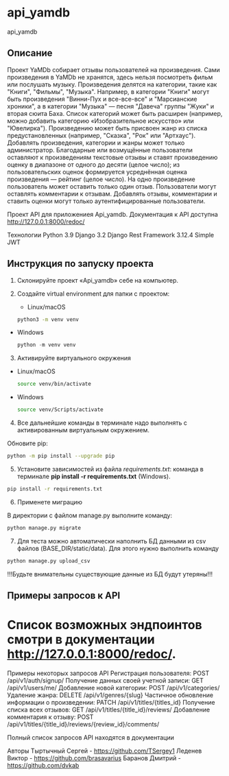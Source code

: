 # api_yamdb
api_yamdb


## Описание
Проект YaMDb собирает отзывы пользователей на произведения. Сами произведения в YaMDb не хранятся, здесь нельзя посмотреть фильм или послушать музыку.
Произведения делятся на категории, такие как "Книги", "Фильмы", "Музыка". Например, в категории "Книги" могут быть произведения "Винни-Пух и все-все-все" и "Марсианские хроники", а в категории "Музыка" — песня "Давеча" группы "Жуки" и вторая сюита Баха. Список категорий может быть расширен (например, можно добавить категорию «Изобразительное искусство» или "Ювелирка"). 
Произведению может быть присвоен жанр из списка предустановленных (например, "Сказка", "Рок" или "Артхаус"). 
Добавлять произведения, категории и жанры может только администратор.
Благодарные или возмущённые пользователи оставляют к произведениям текстовые отзывы и ставят произведению оценку в диапазоне от одного до десяти (целое число); из пользовательских оценок формируется усреднённая оценка произведения — рейтинг (целое число). На одно произведение пользователь может оставить только один отзыв.
Пользователи могут оставлять комментарии к отзывам.
Добавлять отзывы, комментарии и ставить оценки могут только аутентифицированные пользователи.

Проект API для приложениея Api_yamdb. Документация к API доступна http://127.0.0.1:8000/redoc/

Технологии
Python 3.9
Django 3.2
Django Rest Framework 3.12.4
Simple JWT


## Инструкция по запуску проекта
1. Склонируйте проект «Api_yamdb» себе на компьютер.
2. Создайте  virtual environment для папки с проектом: 

   - Linux/macOS
    
    ```bash
    python3 -m venv venv
    ```
    
- Windows
    
    ```python
    python -m venv venv
    ```

3. Активируйте виртуального окружения

- Linux/macOS
    
    ```bash
    source venv/bin/activate
    ```
    
- Windows
    
    ```bash
    source venv/Scripts/activate
    ```
4. Все дальнейшие команды в терминале надо выполнять с активированным виртуальным окружением.

Обновите pip:

```bash
python -m pip install --upgrade pip
```

5. Установите зависимостей из файла *requirements.txt*:
команда в терминале **pip install -r requirements.txt** (Windows).

```bash
pip install -r requirements.txt
```

6. Применете миграцию

    
В директории с файлом manage.py выполните команду: 

```bash
python manage.py migrate
```
7. Для теста можно автоматически наполнить БД данными из csv файлов (BASE_DIR/static/data).
   Для этого нужно выполнить команду
```bash
python manage.py upload_csv
```
   !!!Будьте внимательны существующие данные из БД будут утеряны!!!

## Примеры запросов к API
# Список возможных эндпоинтов смотри в документации http://127.0.0.1:8000/redoc/.

Примеры некоторых запросов API
Регистрация пользователя:
POST /api/v1/auth/signup/
Получение данных своей учетной записи:
GET /api/v1/users/me/
Добавление новой категории:
POST /api/v1/categories/
Удаление жанра:
DELETE /api/v1/genres/{slug}
Частичное обновление информации о произведении:
PATCH /api/v1/titles/{titles_id}
Получение списка всех отзывов:
GET /api/v1/titles/{title_id}/reviews/
Добавление комментария к отзыву:
POST /api/v1/titles/{title_id}/reviews/{review_id}/comments/

Полный список запросов API находятся в документации

Авторы
Тыртычный Сергей - https://github.com/TSergey1
Леденев Виктор - https://github.com/brasavarius
Баранов Дмитрий - https://github.com/dvkab
